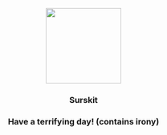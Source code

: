 <p align="center">
    <img src="https://raw.githubusercontent.com/PokeAPI/sprites/master/sprites/pokemon/283.png" width="150" height="150">
</p>
<h3 align="center"> <b>Surskit</b></h3>
<h3 align="center">Have a terrifying day! (contains irony)</h3>
